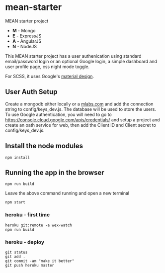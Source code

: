# mean-starter
MEAN starter project

- **M** - Mongo
- **E** - ExpressJS
- **A** - AngularJS
- **N** - NodeJS

This MEAN starter project has a user authenication using standard email/password login or an optional Google login, a simple dashboard and user profile page, css night mode toggle.

For SCSS, it uses Google's [material design](https://material.io/guidelines/material-design/introduction.html).

## User Auth Setup
Create a mongodb either locally or a [mlabs.com](https://mlab.com/) and add the connection string to config/keys_dev.js.  The database will be used to store the users. To use Google authentication, you will need to go to https://console.cloud.google.com/apis/credentials/ and setup a project and create an oath service for web, then add the Client ID and Client secret to config/keys_dev.js.

## Install the node modules
```
npm install
```

## Running the app in the browser
```
npm run build
```

Leave the above command running and open a new terminal
```
npm start
```

### heroku - first time
```
heroku git:remote -a wex-watch
npm run build
```

### heroku - deploy
```
git status
git add .
git commit -am "make it better"
git push heroku master
```
